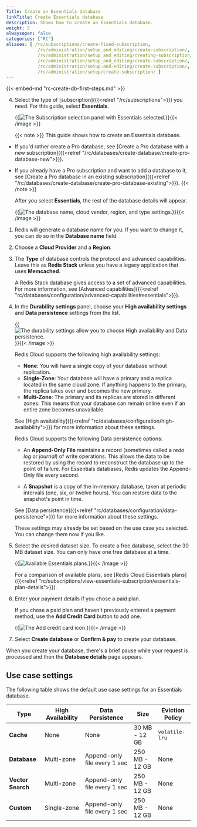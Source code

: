 ```yaml
---
Title: Create an Essentials database
linkTitle: Create Essentials database
description: Shows how to create an Essentials database.
weight: 5
alwaysopen: false
categories: ["RC"]
aliases: [ /rc/subscriptions/create-fixed-subscription,
            /rv/administration/setup_and_editing/create-subscription/,
            /rv/administration/setup_and_editing/creating-subscription/,
            /rc/administration/setup_and_editing/create-subscription/,
            /rc/administration/setup-and-editing/create-subscription/,
            /rc/administration/setup/create-subscription/ ]
---
```


{{< embed-md "rc-create-db-first-steps.md" >}}

4. Select the type of [subscription]({{<relref "/rc/subscriptions">}}) you need. For this guide, select **Essentials**.

    {{<image filename="images/rc/create-database-subscription-essentials.png" alt="The Subscription selection panel with Essentials selected.">}}{{< /image >}}

    {{< note >}}
This guide shows how to create an Essentials database.
- If you'd rather create a Pro database, see [Create a Pro database with a new subscription]({{<relref "/rc/databases/create-database/create-pro-database-new">}}).
- If you already have a Pro subscription and want to add a database to it, see [Create a Pro database in an existing subscription]({{<relref "/rc/databases/create-database/create-pro-database-existing">}}).
    {{< /note >}}
    
    After you select **Essentials**, the rest of the database details will appear.

    {{<image filename="images/rc/create-database-essentials-cloud-vendor.png" alt="The database name, cloud vendor, region, and type settings.">}}{{< /image >}}

1. Redis will generate a database name for you. If you want to change it, you can do so in the **Database name** field.  

1. Choose a **Cloud Provider** and a **Region**.

1. The **Type** of database controls the protocol and advanced capabilities. Leave this as **Redis Stack** unless you have a legacy application that uses **Memcached**.

    A Redis Stack database gives access to a set of advanced capabilities. For more information, see [Advanced capabilities]({{<relref "rc/databases/configuration/advanced-capabilities#essentials">}}).

1. In the **Durability settings** panel, choose your **High availability settings** and **Data persistence** settings from the list. 

    {{<image filename="images/rc/create-database-essentials-durability.png" alt="The durability settings allow you to choose High availability and Data persistence.">}}{{< /image >}}


    Redis Cloud supports the following high availability settings:

    - **None**: You will have a single copy of your database without replication.
    - **Single-Zone**: Your database will have a primary and a replica located in the same cloud zone. If anything happens to the primary, the replica takes over and becomes the new primary.
    - **Multi-Zone**: The primary and its replicas are stored in different zones. This means that your database can remain online even if an entire zone becomes unavailable.

    See [High availability]({{<relref "rc/databases/configuration/high-availability">}}) for more information about these settings.

    Redis Cloud supports the following Data persistence options:

    - An **Append-Only File** maintains a record (sometimes called a _redo log_ or _journal_) of write operations.  This allows the data to be restored by using the record to reconstruct the database up to the point of failure. For Essentials databases, Redis updates the Append-Only file every second.

    - A **Snapshot** is a copy of the in-memory database, taken at periodic intervals (one, six, or twelve hours). You can restore data to the snapshot's point in time. 
    
    See [Data persistence]({{<relref "rc/databases/configuration/data-persistence">}}) for more information about these settings.

    These settings may already be set based on the use case you selected. You can change them now if you like.
    
1. Select the desired dataset size. To create a free database, select the 30 MB dataset size. You can only have one free database at a time.

    {{<image filename="images/rc/subscription-new-fixed-tiers.png" alt="Available Essentials plans." >}}{{< /image >}}

    For a comparison of available plans, see [Redis Cloud Essentials plans]({{<relref "rc/subscriptions/view-essentials-subscription/essentials-plan-details">}}).

1.  Enter your payment details if you chose a paid plan.

    If you chose a paid plan and haven't previously entered a payment method, use the **Add Credit Card** button to add one.

    {{<image filename="images/rc/icon-add-credit-card.png" alt="The Add credit card icon." >}}{{< /image >}}

1. Select **Create database** or **Confirm & pay** to create your database.

When you create your database, there's a brief pause while your request is processed and then the **Database details** page appears.


## Use case settings

The following table shows the default use case settings for an Essentials database.

| **Type** | High Availability | Data Persistence | Size | Eviction Policy |
|---|---|---|---|---|
| **Cache** | None | None | 30 MB - 12 GB | `volatile-lru` |
| **Database** | Multi-zone | Append-only file every 1 sec | 250 MB - 12 GB | None |
| **Vector Search** | Multi-zone | Append-only file every 1 sec | 250 MB - 12 GB | None |
| **Custom** | Single-zone | Append-only file every 1 sec | 250 MB - 12 GB | None |

